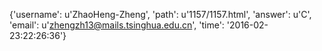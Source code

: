 {'username': u'ZhaoHeng-Zheng', 'path': u'1157/1157.html', 'answer': u'C', 'email': u'zhengzh13@mails.tsinghua.edu.cn', 'time': '2016-02-23:22:26:36'}